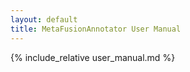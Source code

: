 ```yaml
---
layout: default
title: MetaFusionAnnotator User Manual
---
```


{% include_relative user_manual.md %} 